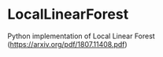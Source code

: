 # LocalLinearForest
Python implementation of Local Linear Forest (https://arxiv.org/pdf/1807.11408.pdf)
